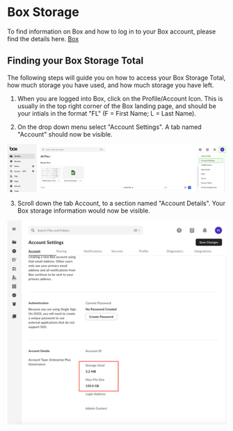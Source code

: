 # Box Storage

To find information on Box and how to log in to your Box account, please find the details here. [Box](<https://www.uab.edu/it/home/tech-solutions/file-storage/box#:~:text=Box%20is%20a%20cloud%20storage%20service%20provided%20for,shared%20among%20users%20for%20distributed%20editing%20and%20viewing.>)

## Finding your Box Storage Total

The following steps will guide you on how to access your Box Storage Total, how much storage you have used, and how much storage you have left.

1. When you are logged into Box, click on the Profile/Account Icon. This is usually in the top right corner of the Box landing page, and should be your intials in the format "FL" (F = First Name; L = Last Name).

2. On the drop down menu select "Account Settings". A tab named "Account" should now be visible.

![!Box Profile/Account Icon](images/box_acc_icon.png)

3. Scroll down the tab Account, to a section named "Account Details". Your Box storage information would now be visible.

![!Box Storage Information](images/box_stor_size.png)
